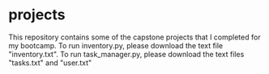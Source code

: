# projects
This repository contains some of the capstone projects that I completed for my bootcamp. 
To run inventory.py, please download the text file "inventory.txt".
To run task_manager.py, please download the text files "tasks.txt" and "user.txt"
